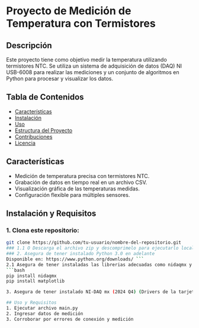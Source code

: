 # Proyecto de Medición de Temperatura con Termistores

## Descripción
Este proyecto tiene como objetivo medir la temperatura utilizando termistores NTC. Se utiliza un sistema de adquisición de datos (DAQ) NI USB-6008 para realizar las mediciones y un conjunto de algoritmos en Python para procesar y visualizar los datos.

## Tabla de Contenidos
- [Características](#características)
- [Instalación](#instalación)
- [Uso](#uso)
- [Estructura del Proyecto](#estructura-del-proyecto)
- [Contribuciones](#contribuciones)
- [Licencia](#licencia)

## Características
- Medición de temperatura precisa con termistores NTC.
- Grabación de datos en tiempo real en un archivo CSV.
- Visualización gráfica de las temperaturas medidas.
- Configuración flexible para múltiples sensores.

## Instalación y Requisitos
### 1. Clona este repositorio:
   ```bash
   git clone https://github.com/tu-usuario/nombre-del-repositorio.git
### 1.1 O Descarga el archivo zip y descomprimelo para ejecutarlo localmente
### 2. Asegura de tener instalado Python 3.0 en adelante
Disponible en: https://www.python.org/downloads/ ```
2.1 Asegura de tener instaladas las librerias adecuadas como nidaqmx y matplotlib
   ```bash
   pip install nidaqmx
   pip install matplotlib

3. Asegura de tener instalado NI-DAQ mx (2024 Q4) (Drivers de la tarjeta) en: https://www.ni.com/es/support/downloads/drivers/download.ni-daq-mx.html#549669

## Uso y Requisitos
1. Ejecutar archivo main.py
2. Ingresar datos de medición
3. Corroborar por errores de conexión y medición
   
